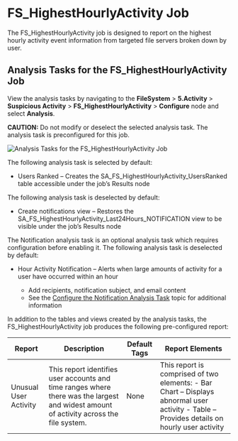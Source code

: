 # FS_HighestHourlyActivity Job

The FS_HighestHourlyActivity job is designed to report on the highest hourly activity event
information from targeted file servers broken down by user.

## Analysis Tasks for the FS_HighestHourlyActivity Job

View the analysis tasks by navigating to the **FileSystem** > **5.Activity** > **Suspicious
Activity** > **FS_HighestHourlyActivity** > **Configure** node and select **Analysis**.

**CAUTION:** Do not modify or deselect the selected analysis task. The analysis task is
preconfigured for this job.

![Analysis Tasks for the FS_HighestHourlyActivity Job](/img/versioned_docs/accessanalyzer_11.6/accessanalyzer/solutions/filesystem/activity/suspiciousactivity/highesthourlyactivityanalysis.webp)

The following analysis task is selected by default:

- Users Ranked – Creates the SA_FS_HighestHourlyActivity_UsersRanked table accessible under the
  job’s Results node

The following analysis task is deselected by default:

- Create notifications view – Restores the SA_FS_HighestHourlyActivity_Last24Hours_NOTIFICATION view
  to be visible under the job’s Results node

The Notification analysis task is an optional analysis task which requires configuration before
enabling it. The following analysis task is deselected by default:

- Hour Activity Notification – Alerts when large amounts of activity for a user have occurred within
  an hour

    - Add recipients, notification subject, and email content
    - See the
      [Configure the Notification Analysis Task](/docs/accessanalyzer/11.6/accessanalyzer/solutions/filesystem/activity/forensics/fs_deletions.md#configure-the-notification-analysis-task)
      topic for additional information

In addition to the tables and views created by the analysis tasks, the FS_HighestHourlyActivity job
produces the following pre-configured report:

| Report                | Description                                                                                                                            | Default Tags | Report Elements                                                                                                                            |
| --------------------- | -------------------------------------------------------------------------------------------------------------------------------------- | ------------ | ------------------------------------------------------------------------------------------------------------------------------------------ |
| Unusual User Activity | This report identifies user accounts and time ranges where there was the largest and widest amount of activity across the file system. | None         | This report is comprised of two elements: - Bar Chart – Displays abnormal user activity - Table – Provides details on hourly user activity |
